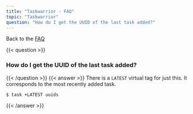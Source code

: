 ```yaml
---
title: "Taskwarrior - FAQ"
topic: "Taskwarrior"
question: "How do I get the UUID of the last task added?"
---
```


Back to the [FAQ](/support/faq)

{{< question >}}
### How do I get the UUID of the last task added?
{{< /question >}}
{{< answer >}}
There is a `LATEST` virtual tag for just this.
It corresponds to the most recently added task.

```
$ task +LATEST uuids
```
{{< /answer >}}
